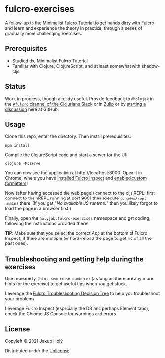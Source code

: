 # fulcro-exercises

A follow-up to the [Minimalist Fulcro Tutorial](https://fulcro-community.github.io/guides/tutorial-minimalist-fulcro/) to get hands dirty with Fulcro and learn and experience the theory in practice, through a series of gradually more challenging exercises.

## Prerequisites

* Studied the Minimalist Fulcro Tutorial
* Familiar with Clojure, ClojureScript, and at least somewhat with shadow-cljs

## Status

Work in progress, though already useful. Provide feedback to `@holyjak` in the [`#fulcro` channel of the Clojurians Slack](https://app.slack.com/client/T03RZGPFR/C68M60S4F) or in [Zulip](https://clojurians.zulipchat.com/) or by [starting a discussion](https://github.com/fulcro-community/fulcro-exercises/discussions) here at GitHub.

## Usage

Clone this repo, enter the directory. Then install prerequisites:

    npm install

Compile the ClojureScript code and start a server for the UI:

    clojure -M:serve

You can now see the application at http://localhost:8000. Open it in Chrome, where you have [installed Fulcro Inspect](https://book.fulcrologic.com/#_install_fulcro_inspect) and [enabled custom formatters](https://book.fulcrologic.com/#_configure_chrome_development_settings)!

Now (after having accessed the web page!) connect to the cljs REPL: first connect to the nREPL running at port 9001 then execute `(shadow/repl :main)` there. (If you get "_No available JS runtime._" then you likely forgot to load the page in a browser first.)

Finally, open the `holyjak.fulcro-exercises` namespace and get coding, following the instructions provided there!

**TIP**: Make sure that you select the correct _App_ at the bottom of Fulcro Inspect, if there are multiple (or hard-reload the page to get rid of all the past ones).

## Troubleshooting and getting help during the exercises

Use repeatedly `(hint <exercise number>)` (as long as there are any more hints for the exercise) to get useful tips when you get stuck.

Leverage the [Fulcro Troubleshooting Decision Tree](https://blog.jakubholy.net/2020/troubleshooting-fulcro/) to help you troubleshoot your problems.

Leverage Fulcro Inspect (especially the DB and perhaps Element tabs), check the Chrome JS Console for warnings and errors.

## License

Copyleft © 2021 Jakub Holý

Distributed under the [Unlicense](https://unlicense.org/).
